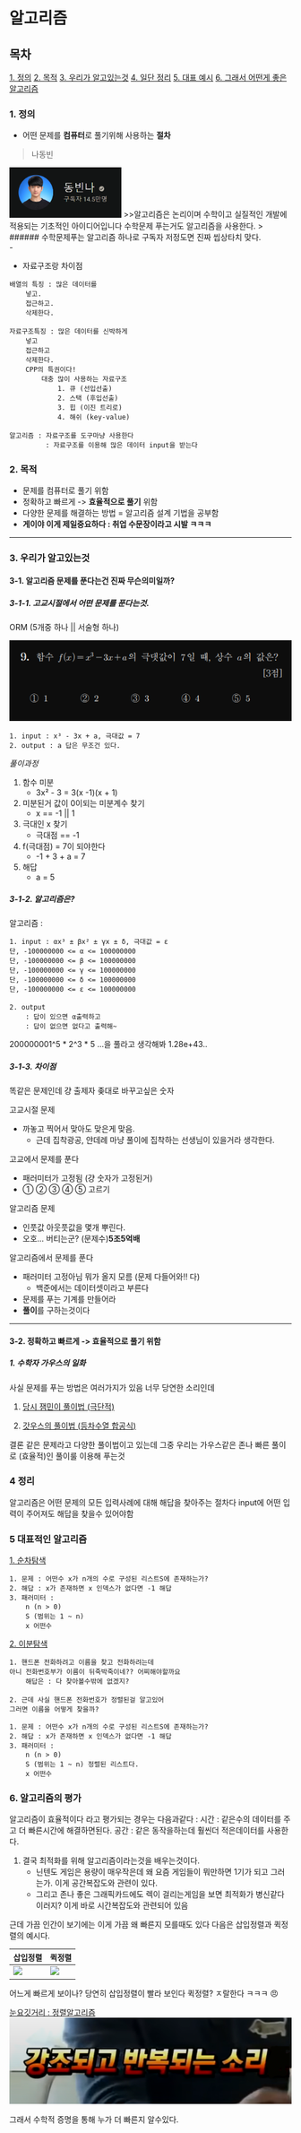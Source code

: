 # 알고리즘

## 목차
[1. 정의](#1-정의)
[2. 목적](#2-목적)
[3. 우리가 알고있는것](#3-우리가-알고있는것)
[4. 일단 정리](#4-정리)
[5. 대표 예시](#5-대표적인-알고리즘)
[6. 그래서 어떤게 좋은 알고리즘](#6-알고리즘의-평가)



### 1. 정의 
* 어떤 문제를 **컴퓨터**로 풀기위해 사용하는 **절차**
>나동빈 
<img src="2022-01-22-14-38-17.png" width=200px>
>>알고리즘은 논리이며 수학이고 실질적인 개발에 적용되는 기초적인 아이디어입니다
수학문제 푸는거도 알고리즘을 사용한다.
> ###### 수학문제푸는 알고리즘 하나로 구독자 저정도면 진짜 씹상타치 맞다.<br>-

* 자료구조랑 차이점
```
배열의 특징 : 많은 데이터를 
    넣고.
    접근하고.
    삭제한다.

자료구조특징 : 많은 데이터를 신박하게 
    넣고 
    접근하고
    삭제한다.
    CPP의 특권이다!
        대충 많이 사용하는 자료구조
            1. 큐 (선입선출)
            2. 스택 (후입선출)
            3. 힙 (이진 트리로)
            4. 해쉬 (key-value)

알고리즘 : 자료구조를 도구마냥 사용한다
         : 자료구조를 이용해 많은 데이터 input을 받는다

```
### 2. 목적
* 문제를 컴퓨터로 풀기 위함
* 정확하고 빠르게 -> **효율적으로 풀기** 위함
* 다양한 문제를 해결하는 방법 = 알고리즘 설계 기법을 공부함
* **게이야 이게 제일중요하다 : 취업 수문장이라고 시발 ㅋㅋㅋ**

------

### 3. 우리가 알고있는것

#### 3-1. 알고리즘 문제를 푼다는건 진짜 무슨의미일까?
##### 3-1-1. 고교시절에서 어떤 문제를 푼다는것.
ORM (5개중 하나 || 서술형 하나)

![](2022-01-20-19-31-34.png)
```
1. input : x³ - 3x + a, 극대값 = 7
2. output : a 답은 무조건 있다.
```
*풀이과정*
   1. 함수 미분
      * 3x² - 3 = 3(x -1)(x + 1)
   2. 미분된거 값이 0이되는 미분계수 찾기 
      * x == -1 || 1
   3. 극대인 x 찾기
      * 극대점 == -1
   4. f(극대점) = 7이 되야한다
      * -1 + 3 + a = 7
   5. 해답
      * a = 5

##### 3-1-2. 알고리즘은?
알고리즘 : 

```
1. input : αx³ ± βx² ± γx ± δ, 극대값 = ε
단, -100000000 <= α <= 100000000
단, -100000000 <= β <= 100000000
단, -100000000 <= γ <= 100000000
단, -100000000 <= δ <= 100000000
단, -100000000 <= ε <= 100000000

2. output 
    : 답이 있으면 α출력하고
    : 답이 없으면 없다고 출력해~ 
```

200000001^5 * 2^3 * 5 ...을 풀라고 생각해봐 1.28e+43..

##### 3-1-3. 차이점
똑같은 문제인데 걍 출제자 좆대로 바꾸고싶은 숫자 

고교시절 문제
* 까놓고 찍어서 맞아도 맞은게 맞음.
  * 근데 집착광공, 얀데례 마냥 풀이에 집착하는 선생님이 있을거라 생각한다.

고교에서 문제를 푼다
* 패러미터가 고정됨 (걍 숫자가 고정된거)
* ① ② ③ ④ ⑤ 고르기

알고리즘 문제
* 인풋값 아웃풋값을 몇개 뿌린다.
* 오호... 버티는군? (문제수)**5조5억배** 

알고리즘에서 문제를 푼다
* 패러미터 고정아님 뭐가 올지 모름 (문제 다들어와!! 다)
  * 백준에서는 데이터셋이라고 부른다 
* 문제를 푸는 기계를 만들어라
* **풀이**를 구하는것이다

------------------------

#### 3-2. 정확하고 빠르게 -> 효율적으로 풀기 위함
##### 1. 수학자 가우스의 일화
사실 문제를 푸는 방법은 여러가지가 있음 너무 당연한 소리인데

1. [당시 잼민이 풀이법 (극단적)](./1_개요_코드/1_개요_학생의풀이_1.cpp)

2. [갓우스의 풀이법 (등차수열 합공식)](./1_개요_코드/1_개요_가우스풀이법_등차수열합공식_1.cpp)


결론 같은 문제라고 다양한 풀이법이고 있는데
그중 우리는 가우스같은 존나 빠른 풀이로 (효율적)인 풀이룰
이용해 푸는것

### 4 정리
알고리즘은 어떤 문제의 모든 입력사례에 대해 해답을 찾아주는 절차다
input에 어떤 입력이 주어져도 해답을 찾을수 있어야함

### 5 대표적인 알고리즘

[1. 순차탐색](./1_개요_코드/1_개요_순차탐색_1.cpp)

```
1. 문제 : 어떤수 x가 n개의 수로 구성된 리스트S에 존재하는가?
2. 해답 : x가 존재하면 x 인덱스가 없다면 -1 해답
3. 패러미터 : 
    n (n > 0)
    S (범위는 1 ~ n)
    x 어떤수
```


[2. 이분탐색](./1_개요_코드/1_개요_이분탐색_1.cpp)

```
1. 핸드폰 전화하려고 이름을 찾고 전화하려는데
아니 전화번호부가 이름이 뒤죽박죽이네?? 어찌해야할까요
    해답은 : 다 찾아볼수밖에 없겠지?

2. 근데 사실 핸드폰 전화번호가 정렬된걸 알고있어
그러면 이름을 어떻게 찾을까?
```

```
1. 문제 : 어떤수 x가 n개의 수로 구성된 리스트S에 존재하는가?
2. 해답 : x가 존재하면 x 인덱스가 없다면 -1 해답
3. 패러미터 : 
    n (n > 0)
    S (범위는 1 ~ n) 정렬된 리스트다. 
    x 어떤수
```

### 6. 알고리즘의 평가
알고리즘이 효율적이다 라고 평가되는 경우는 다음과같다
    : 시간 : 같은수의 데이터를 주고 더 빠른시간에 해결하면된다.
    공간 : 같은 동작을하는데 훨씬더 적은데이터를 사용한다.

1. 결국 최적화를 위해 알고리즘이라는것을 배우는것이다.
    * 닌텐도 게임은 용량이 매우작은데 왜 요즘 게임들이 뭐만하면 1기가 되고 그러는가.
이게 공간복잡도와 관련이 있다.
   * 그리고 존나 좋은 그래픽카드에도 렉이 걸리는게임을 보면 최적화가 병신같다 이러지? 이게 바로 시간복잡도와 관련되어 있음


근데 가끔 인간이 보기에는 이게 가끔 왜 빠른지 모를때도 있다
다음은 삽입정렬과 퀵정렬의 예시다.

| 삽입정렬                                                                           | 퀵정렬                                                                             |
| :--------------------------------------------------------------------------------- | :--------------------------------------------------------------------------------- |
| <img src="https://media.giphy.com/media/W4Hi8ot8XHtKgrndSv/giphy.gif" width="89%"> | <img src="https://media.giphy.com/media/AH0HNTCqmuujn1Rnt1/giphy.gif" width="89%"> |

어느게 빠르게 보이나?
당연히 삽입정렬이 빨라 보인다 
퀵정렬? ㅈ랄한다 ㅋㅋㅋ :angry:

[눈요깃거리 : 정렬알고리즘](https://www.youtube.com/watch?v=kPRA0W1kECg&t=159s)
![](2022-01-21-13-54-16.png)

그래서 수학적 증명을 통해 누가 더 빠른지 알수있다.